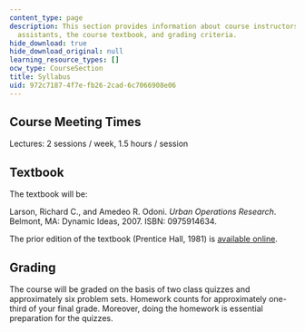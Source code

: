 ```yaml
---
content_type: page
description: This section provides information about course instructors and teaching
  assistants, the course textbook, and grading criteria.
hide_download: true
hide_download_original: null
learning_resource_types: []
ocw_type: CourseSection
title: Syllabus
uid: 972c7187-4f7e-fb26-2cad-6c7066908e06
---
```


Course Meeting Times
--------------------

Lectures: 2 sessions / week, 1.5 hours / session

Textbook
--------

The textbook will be:

Larson, Richard C., and Amedeo R. Odoni. _Urban Operations Research_. Belmont, MA: Dynamic Ideas, 2007. ISBN: 0975914634.

The prior edition of the textbook (Prentice Hall, 1981) is [available online](http://web.mit.edu/urban_or_book/www/book/index.html).

Grading
-------

The course will be graded on the basis of two class quizzes and approximately six problem sets. Homework counts for approximately one-third of your final grade. Moreover, doing the homework is essential preparation for the quizzes.